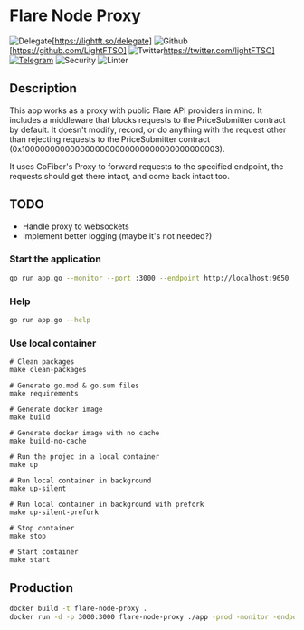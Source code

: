 # Flare Node Proxy

![Delegate](https://img.shields.io/badge/Delegate-here-orange)[https://lightft.so/delegate]
![Github](https://img.shields.io/github/followers/LightFTSO?style=social)[https://github.com/LightFTSO]
![Twitter](https://img.shields.io/twitter/follow/lightFTSO?style=social)[https://twitter.com/lightFTSO]
![Telegram](https://img.shields.io/badge/discord-join%20channel-7289DA)](https://t.me/LightFTSO)
![Security](https://github.com/gofiber/boilerplate/workflows/Security/badge.svg)
![Linter](https://github.com/gofiber/boilerplate/workflows/Linter/badge.svg)


## Description

This app works as a proxy with public Flare API providers in mind. It includes a middleware that blocks requests to the PriceSubmitter contract
by default.
It doesn't modify, record, or do anything with the request other than rejecting requests to the PriceSubmitter contract (0x1000000000000000000000000000000000000003).

It uses GoFiber's Proxy to forward requests to the specified endpoint, the requests should get there intact, and come back intact too.

## TODO
* Handle proxy to websockets
* Implement better logging (maybe it's not needed?)

### Start the application 


```bash
go run app.go --monitor --port :3000 --endpoint http://localhost:9650
```

### Help
```bash
go run app.go --help
```

### Use local container

```
# Clean packages
make clean-packages

# Generate go.mod & go.sum files
make requirements

# Generate docker image
make build

# Generate docker image with no cache
make build-no-cache

# Run the projec in a local container
make up

# Run local container in background
make up-silent

# Run local container in background with prefork
make up-silent-prefork

# Stop container
make stop

# Start container
make start
```

## Production

```bash
docker build -t flare-node-proxy .
docker run -d -p 3000:3000 flare-node-proxy ./app -prod -monitor -endpoint http://localhost:9650
```
